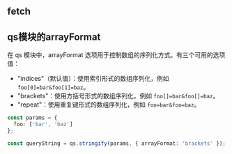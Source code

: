 ## fetch



## qs模块的arrayFormat

在 qs 模块中，arrayFormat 选项用于控制数组的序列化方式。有三个可用的选项值：

- "indices"（默认值）：使用索引形式的数组序列化，例如 `foo[0]=bar&foo[1]=baz`。
- "brackets"：使用方括号形式的数组序列化，例如 `foo[]=bar&foo[]=baz`。
- "repeat"：使用重复键形式的数组序列化，例如 `foo=bar&foo=baz`。

```ts
const params = {
  foo: ['bar', 'baz']
};

const queryString = qs.stringify(params, { arrayFormat: 'brackets' });
```

